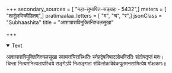 +++
secondary_sources = [ "महा-सुभाषित-सङ्ग्रहः - 5432",]
meters = [ "शार्दूलविक्रीडितम्",]
pratimaalaa_letters = [ "म", "च", "र",]
jsonClass = "Subhaashita"
title = "आशापाशविमुक्तिनिश्चलसुखा"

+++

<details open><summary>Text</summary>

आशापाशविमुक्तिनिश्चलसुखा स्वायत्तचित्तस्थितिः स्नेहद्वेषविषादलोभविरतिः संतोषतृप्तं मनः।  
चिन्ता नित्यमनित्यतापरिचये सङ्गेऽपि निःसङ्गता संवित्सेकविवेकपूतमनसामित्येष मोक्षक्रमः॥
</details>
